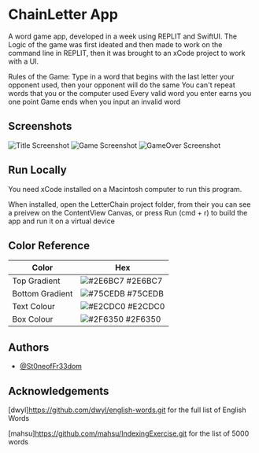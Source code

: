 #  ChainLetter App

A word game app, developed in a week using REPLIT and SwiftUI.
The Logic of the game was first ideated and then made to work on the command line in REPLIT, then it was brought to an xCode project to work with a UI. 

Rules of the Game:
Type in a word that begins with the last letter your opponent used, then your opponent will do the same
You can't repeat words that you or the computer used
Every valid word you enter earns you one point
Game ends when you input an invalid word

## Screenshots

![Title Screenshot](./screenshots/TitleScreen.png)
![Game Screenshot](./screenshots/GameScreen.png)
![GameOver Screenshot](./screenshots/GameOverScreen.png)

## Run Locally

You need xCode installed on a Macintosh computer to run this program.

When installed, open the LetterChain project folder, from their you can see a preivew on the ContentView Canvas, or press Run (cmd + r) to build the app and run it on a virtual device

## Color Reference

| Color             | Hex                                                                |
| ----------------- | ------------------------------------------------------------------ |
| Top Gradient| ![#2E6BC7](https://via.placeholder.com/10/2E6BC7/2E6BC7.png) #2E6BC7 |
| Bottom Gradient| ![#75CEDB](https://via.placeholder.com/10/75CEDB/75CEDB.png) #75CEDB |
| Text Colour | ![#E2CDC0](https://via.placeholder.com/10/E2CDC0/E2CDC0.png) #E2CDC0 |
| Box Colour| ![#2F6350](https://via.placeholder.com/10/2F6350/2F6350.png) #2F6350 |

## Authors

- [@St0neofFr33dom](https://github.com/St0neofFr33dom)

## Acknowledgements

[dwyl]https://github.com/dwyl/english-words.git for the full list of English Words

[mahsu]https://github.com/mahsu/IndexingExercise.git for the list of 5000 words

